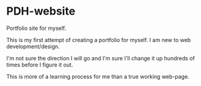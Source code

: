 # PDH-website
Portfolio site for myself.

This is my first attempt of creating a portfolio for myself. I am new to web development/design.

I'm not sure the direction I will go and I'm sure I'll change it up hundreds of times before I figure it out.

This is more of a learning process for me than a true working web-page.
